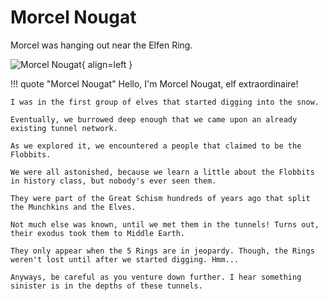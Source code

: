 # Morcel Nougat

Morcel was hanging out near the Elfen Ring.

![Morcel Nougat](/img/underground/morcelnougat.png){ align=left }

!!! quote "Morcel Nougat"
	Hello, I'm Morcel Nougat, elf extraordinaire!

	I was in the first group of elves that started digging into the snow.

	Eventually, we burrowed deep enough that we came upon an already existing tunnel network.

	As we explored it, we encountered a people that claimed to be the Flobbits.

	We were all astonished, because we learn a little about the Flobbits in history class, but nobody's ever seen them.

	They were part of the Great Schism hundreds of years ago that split the Munchkins and the Elves.

	Not much else was known, until we met them in the tunnels! Turns out, their exodus took them to Middle Earth.

	They only appear when the 5 Rings are in jeopardy. Though, the Rings weren't lost until after we started digging. Hmm...

	Anyways, be careful as you venture down further. I hear something sinister is in the depths of these tunnels.